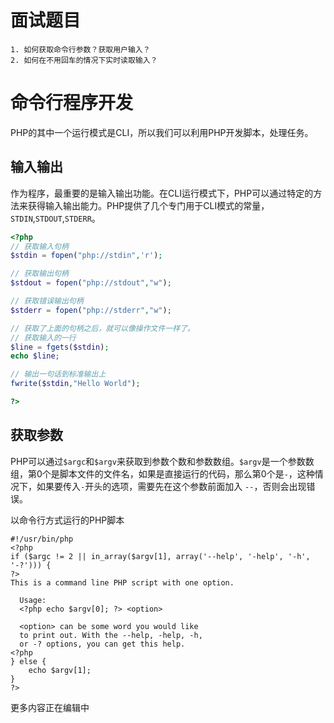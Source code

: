 # 面试题目
```
1. 如何获取命令行参数？获取用户输入？
2. 如何在不用回车的情况下实时读取输入？
```

# 命令行程序开发

PHP的其中一个运行模式是CLI，所以我们可以利用PHP开发脚本，处理任务。

## 输入输出

作为程序，最重要的是输入输出功能。在CLI运行模式下，PHP可以通过特定的方法来获得输入输出能力。PHP提供了几个专门用于CLI模式的常量，`STDIN`,`STDOUT`,`STDERR`。

```php
<?php
// 获取输入句柄
$stdin = fopen("php://stdin",'r');

// 获取输出句柄
$stdout = fopen("php://stdout","w");

// 获取错误输出句柄
$stderr = fopen("php://stderr","w");

// 获取了上面的句柄之后，就可以像操作文件一样了。
// 获取输入的一行
$line = fgets($stdin);
echo $line;

// 输出一句话到标准输出上
fwrite($stdin,"Hello World");

?>
```

## 获取参数

PHP可以通过`$argc`和`$argv`来获取到参数个数和参数数组。`$argv`是一个参数数组，第0个是脚本文件的文件名，如果是直接运行的代码，那么第0个是`-`，这种情况下，如果要传入`-`开头的选项，需要先在这个参数前面加入 `--`，否则会出现错误。

以命令行方式运行的PHP脚本
```
#!/usr/bin/php
<?php
if ($argc != 2 || in_array($argv[1], array('--help', '-help', '-h', '-?'))) {
?>
This is a command line PHP script with one option.

  Usage:
  <?php echo $argv[0]; ?> <option>

  <option> can be some word you would like
  to print out. With the --help, -help, -h,
  or -? options, you can get this help.
<?php
} else {
    echo $argv[1];
}
?>

```

更多内容正在编辑中
